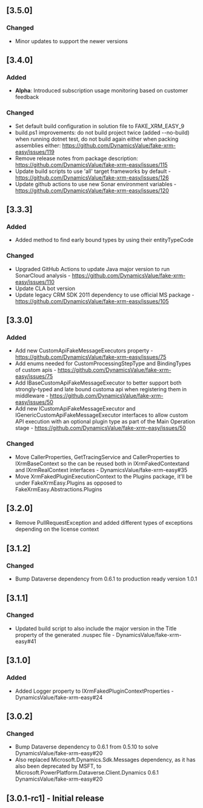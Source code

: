 ## [3.5.0]

### Changed

- Minor updates to support the newer versions

## [3.4.0]

### Added

- **Alpha**: Introduced subscription usage monitoring based on customer feedback

### Changed

- Set default build configuration in solution file to FAKE_XRM_EASY_9
- build.ps1 improvements: do not build project twice (added --no-build) when running dotnet test, do not build again either when packing assemblies either: https://github.com/DynamicsValue/fake-xrm-easy/issues/119
- Remove release notes from package description: https://github.com/DynamicsValue/fake-xrm-easy/issues/115
- Update build scripts to use 'all' target frameworks by default - https://github.com/DynamicsValue/fake-xrm-easy/issues/126
- Update github actions to use new Sonar environment variables - https://github.com/DynamicsValue/fake-xrm-easy/issues/120

## [3.3.3]

### Added

- Added method to find early bound types by using their entityTypeCode

### Changed 

- Upgraded GitHub Actions to update Java major version to run SonarCloud analysis - https://github.com/DynamicsValue/fake-xrm-easy/issues/110
- Update CLA bot version
- Update legacy CRM SDK 2011 dependency to use official MS package - https://github.com/DynamicsValue/fake-xrm-easy/issues/105

## [3.3.0]

### Added 

- Add new CustomApiFakeMessageExecutors property - https://github.com/DynamicsValue/fake-xrm-easy/issues/75
- Add enums needed for CustomProcessingStepType and BindingTypes of custom apis - https://github.com/DynamicsValue/fake-xrm-easy/issues/75
- Add IBaseCustomApiFakeMessageExecutor to better support both strongly-typed and late bound customa api when registering them in middleware - https://github.com/DynamicsValue/fake-xrm-easy/issues/50
- Add new ICustomApiFakeMessageExecutor and IGenericCustomApiFakeMessageExecutor interfaces to allow custom API execution with an optional plugin type as part of the Main Operation stage - https://github.com/DynamicsValue/fake-xrm-easy/issues/50
 
### Changed

- Move CallerProperties, GetTracingService and CallerProperties to IXrmBaseContext so the can be reused both in IXrmFakedContextand and IXrmRealContext interfaces - DynamicsValue/fake-xrm-easy#35
- Move XrmFakedPluginExecutionContext to the Plugins package, it'll be under FakeXrmEasy.Plugins as opposed to FakeXrmEasy.Abstractions.Plugins

## [3.2.0]

- Remove PullRequestException and added different types of exceptions depending on the license context

## [3.1.2]

### Changed

- Bump Dataverse dependency from 0.6.1 to production ready version 1.0.1
## [3.1.1]

### Changed

- Updated build script to also include the major version in the Title property of the generated .nuspec file - DynamicsValue/fake-xrm-easy#41

## [3.1.0]

### Added

- Added Logger property to IXrmFakedPluginContextProperties - DynamicsValue/fake-xrm-easy#24

## [3.0.2]

### Changed

- Bump Dataverse dependency to 0.6.1 from 0.5.10 to solve DynamicsValue/fake-xrm-easy#20
- Also replaced Microsoft.Dynamics.Sdk.Messages dependency, as it has also been deprecated by MSFT, to Microsoft.PowerPlatform.Dataverse.Client.Dynamics 0.6.1 DynamicsValue/fake-xrm-easy#20
## [3.0.1-rc1] - Initial release




